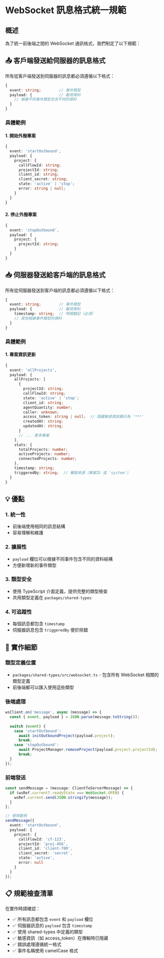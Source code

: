 # WebSocket 訊息格式統一規範

## 概述

為了統一前後端之間的 WebSocket 通訊格式，我們制定了以下規範：

## 📤 客戶端發送給伺服器的訊息格式

所有從客戶端發送到伺服器的訊息都必須遵循以下格式：

```typescript
{
  event: string;        // 事件類型
  payload: {            // 載荷資料
    // 根據不同事件類型包含不同的資料
  }
}
```

### 具體範例

#### 1. 開始外撥專案
```typescript
{
  event: 'startOutbound',
  payload: {
    project: {
      callFlowId: string;
      projectId: string;
      client_id: string;
      client_secret: string;
      state: 'active' | 'stop';
      error: string | null;
    }
  }
}
```

#### 2. 停止外撥專案
```typescript
{
  event: 'stopOutbound',
  payload: {
    project: {
      projectId: string;
    }
  }
}
```

## 📥 伺服器發送給客戶端的訊息格式

所有從伺服器發送到客戶端的訊息都必須遵循以下格式：

```typescript
{
  event: string;        // 事件類型
  payload: {            // 載荷資料
    timestamp: string;  // 時間戳記（必須）
    // 其他根據事件類型的資料
  }
}
```

### 具體範例

#### 1. 專案資訊更新
```typescript
{
  event: 'allProjects',
  payload: {
    allProjects: [
      {
        projectId: string;
        callFlowId: string;
        state: 'active' | 'stop';
        client_id: string;
        agentQuantity: number;
        caller: unknown;
        access_token: string | null;  // 隱藏敏感資訊顯示為 '***'
        createdAt: string;
        updatedAt: string;
      }
      // ... 更多專案
    ],
    stats: {
      totalProjects: number;
      activeProjects: number;
      connectedProjects: number;
    },
    timestamp: string;
    triggeredBy: string;  // 觸發來源（專案ID 或 'system'）
  }
}
```

## 💡 優點

### 1. 統一性
- 前後端使用相同的訊息結構
- 容易理解和維護

### 2. 擴展性
- `payload` 欄位可以根據不同事件包含不同的資料結構
- 方便新增新的事件類型

### 3. 類型安全
- 使用 TypeScript 介面定義，提供完整的類型檢查
- 共用類型定義在 `packages/shared-types`

### 4. 可追蹤性
- 每個訊息都包含 `timestamp`
- 伺服器訊息包含 `triggeredBy` 便於除錯

## 🔧 實作細節

### 類型定義位置
- `packages/shared-types/src/websocket.ts` - 包含所有 WebSocket 相關的類型定義
- 前後端都可以匯入使用這些類型

### 後端處理
```typescript
wsClient.on('message', async (message) => {
  const { event, payload } = JSON.parse(message.toString());
  
  switch (event) {
    case 'startOutbound':
      await initOutboundProject(payload.project);
      break;
    case 'stopOutbound':
      await ProjectManager.removeProject(payload.project.projectId);
      break;
  }
});
```

### 前端發送
```typescript
const sendMessage = (message: ClientToServerMessage) => {
  if (wsRef.current?.readyState === WebSocket.OPEN) {
    wsRef.current.send(JSON.stringify(message));
  }
};

// 使用範例
sendMessage({
  event: 'startOutbound',
  payload: {
    project: {
      callFlowId: 'cf-123',
      projectId: 'proj-456',
      client_id: 'client-789',
      client_secret: 'secret',
      state: 'active',
      error: null
    }
  }
});
```

## 📋 規範檢查清單

在實作時請確認：

- ✅ 所有訊息都包含 `event` 和 `payload` 欄位
- ✅ 伺服器訊息的 `payload` 包含 `timestamp`
- ✅ 使用 shared-types 中定義的類型
- ✅ 敏感資訊（如 access_token）在傳輸時已隱藏
- ✅ 錯誤處理遵循統一格式
- ✅ 事件名稱使用 camelCase 格式
